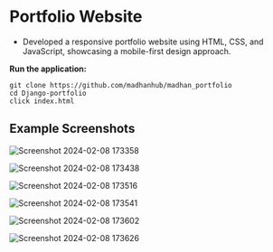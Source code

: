 # Portfolio Website
   - Developed a responsive portfolio website using HTML, CSS, and JavaScript, showcasing a mobile-first design approach.
    
 **Run the application:**
   ```
   git clone https://github.com/madhanhub/madhan_portfolio
   cd Django-portfolio
   click index.html
  ``` 
 ## Example Screenshots
![Screenshot 2024-02-08 173358](https://github.com/Arjunan1234/portfolio/assets/63443618/49bd24c9-6d23-455f-b4d6-b57ae326915c)

![Screenshot 2024-02-08 173438](https://github.com/Arjunan1234/portfolio/assets/63443618/0e7bcc5e-871c-46b5-8770-7c28a7b86608)

![Screenshot 2024-02-08 173516](https://github.com/Arjunan1234/portfolio/assets/63443618/b6ba7d38-7e41-410f-b4d8-ad737f58fd7e)

![Screenshot 2024-02-08 173541](https://github.com/Arjunan1234/portfolio/assets/63443618/6bec8295-f5bf-4487-8b8a-0c0cdd80617b)

![Screenshot 2024-02-08 173602](https://github.com/Arjunan1234/portfolio/assets/63443618/16e5d4a2-2845-403d-8805-f7149045560e)

![Screenshot 2024-02-08 173626](https://github.com/Arjunan1234/portfolio/assets/63443618/52e65923-017d-45aa-a53c-73bc585cda16)
